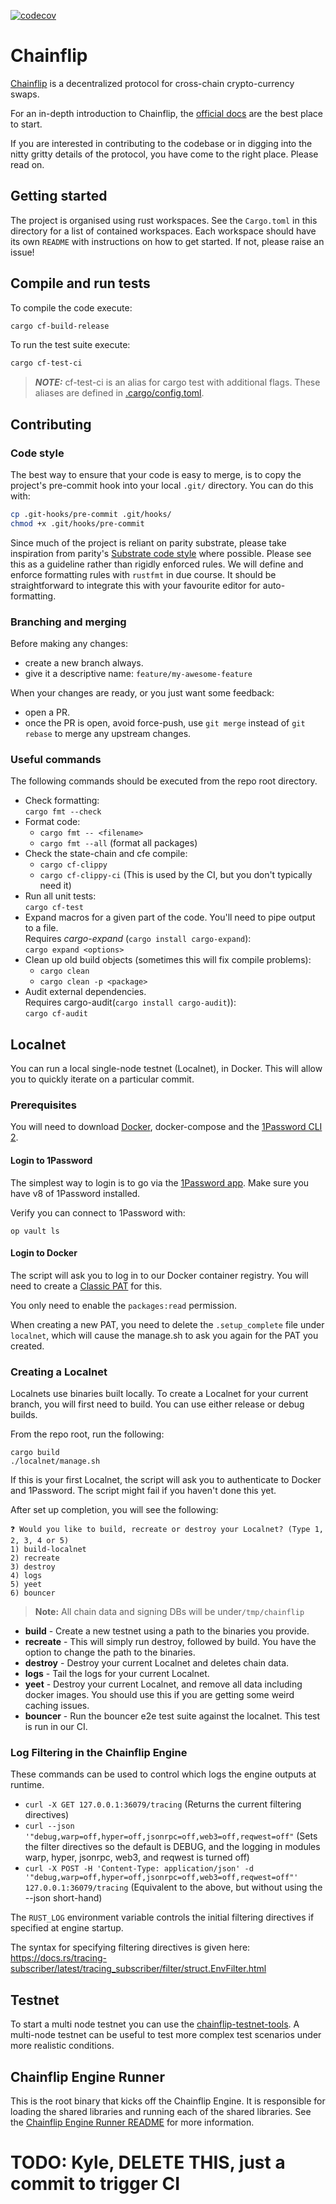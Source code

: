 [![codecov](https://codecov.io/gh/chainflip-io/chainflip-backend/branch/main/graph/badge.svg?token=20X24B8IXC)](https://codecov.io/gh/chainflip-io/chainflip-backend)

# Chainflip

[Chainflip](https://chainflip.io/) is a decentralized protocol for cross-chain crypto-currency swaps.

For an in-depth introduction to Chainflip, the [official docs](https://docs.chainflip.io/) are the best place to start.

If you are interested in contributing to the codebase or in digging into the nitty gritty details of the protocol, you have come to the right place. Please read on.

## Getting started

The project is organised using rust workspaces. See the `Cargo.toml` in this directory for a list of contained
workspaces. Each workspace should have its own `README` with instructions on how to get started. If not, please raise an issue!

## Compile and run tests

To compile the code execute:

```bash
cargo cf-build-release
```

To run the test suite execute:

```bash
cargo cf-test-ci
```

> **_NOTE:_**  cf-test-ci is an alias for cargo test with additional flags. These aliases are defined in [.cargo/config.toml](.cargo/config.toml).

## Contributing

### Code style

The best way to ensure that your code is easy to merge, is to copy the project's pre-commit hook into your local `.git/`
directory. You can do this with:

```bash
cp .git-hooks/pre-commit .git/hooks/
chmod +x .git/hooks/pre-commit
```

Since much of the project is reliant on parity substrate, please take inspiration from
parity's [Substrate code style](https://github.com/paritytech/substrate/blob/master/docs/STYLE_GUIDE.md) where possible.
Please see this as a guideline rather than rigidly enforced rules. We will define and enforce formatting rules
with `rustfmt` in due course. It should be straightforward to integrate this with your favourite editor for
auto-formatting.

### Branching and merging

Before making any changes:

- create a new branch always.
- give it a descriptive name: `feature/my-awesome-feature`

When your changes are ready, or you just want some feedback:

- open a PR.
- once the PR is open, avoid force-push, use `git merge` instead of `git rebase` to merge any upstream changes.

### Useful commands

The following commands should be executed from the repo root directory.

- Check formatting:<br>
  `cargo fmt --check`
- Format code:<br>
  - `cargo fmt -- <filename>`
  - `cargo fmt --all` (format all packages)
- Check the state-chain and cfe compile:
  - `cargo cf-clippy`
  - `cargo cf-clippy-ci` (This is used by the CI, but you don't typically need it)
- Run all unit tests:<br>
  `cargo cf-test`
- Expand macros for a given part of the code. You'll need to pipe output to a file.<br>
  Requires _cargo-expand_ (`cargo install cargo-expand`):<br>
  `cargo expand <options>`
- Clean up old build objects (sometimes this will fix compile problems):
  - `cargo clean`
  - `cargo clean -p <package>`
- Audit external dependencies.<br>
  Requires cargo-audit(`cargo install cargo-audit`)):<br>
  `cargo cf-audit`

## Localnet

You can run a local single-node testnet (Localnet), in Docker. This will allow you to quickly iterate on a particular
commit.

### Prerequisites

You will need to download [Docker](https://docs.docker.com/get-docker/), docker-compose and
the [1Password CLI 2](https://developer.1password.com/docs/cli/get-started/).

#### Login to 1Password

The simplest way to login is to go via the [1Password app](https://developer.1password.com/docs/cli/get-started#step-1-connect-1password-cli-with-the-1password-app). Make sure you have v8 of 1Password installed.

Verify you can connect to 1Password with:

```shell
op vault ls
```

#### Login to Docker

The script will ask you to log in to our Docker container registry. You will need to create a [Classic PAT](https://docs.github.com/en/authentication/keeping-your-account-and-data-secure/creating-a-personal-access-token#creating-a-personal-access-token-classic) for this.

You only need to enable the `packages:read` permission.

When creating a new PAT, you need to delete the `.setup_complete` file under `localnet`, which will cause the manage.sh to ask you again for the PAT you created.

### Creating a Localnet

Localnets use binaries built locally. To create a Localnet for your current branch, you will first need to build. You can use either release or debug builds.

From the repo root, run the following:

```shell
cargo build
./localnet/manage.sh
```

If this is your first Localnet, the script will ask you to authenticate to Docker and 1Password. The script might fail if you haven't done this yet.

After set up completion, you will see the following:

```shell
❓ Would you like to build, recreate or destroy your Localnet? (Type 1, 2, 3, 4 or 5)
1) build-localnet
2) recreate
3) destroy
4) logs
5) yeet
6) bouncer
```

> **Note:** All chain data and signing DBs will be under`/tmp/chainflip`

- **build** - Create a new testnet using a path to the binaries you provide.
- **recreate** - This will simply run destroy, followed by build. You have the option to change the path to the binaries.
- **destroy** - Destroy your current Localnet and deletes chain data.
- **logs** - Tail the logs for your current Localnet.
- **yeet** - Destroy your current Localnet, and remove all data including docker images. You should use this if you are getting some weird caching issues.
- **bouncer** - Run the bouncer e2e test suite against the localnet. This test is run in our CI.

### Log Filtering in the Chainflip Engine

These commands can be used to control which logs the engine outputs at runtime.

- `curl -X GET 127.0.0.1:36079/tracing` (Returns the current filtering directives)
- `curl --json '"debug,warp=off,hyper=off,jsonrpc=off,web3=off,reqwest=off"` (Sets the filter directives so the default is DEBUG, and the logging in modules warp, hyper, jsonrpc, web3, and reqwest is turned off)
- `curl -X POST -H 'Content-Type: application/json' -d '"debug,warp=off,hyper=off,jsonrpc=off,web3=off,reqwest=off"' 127.0.0.1:36079/tracing` (Equivalent to the above, but without using the --json short-hand)

The `RUST_LOG` environment variable controls the initial filtering directives if specified at engine startup.

The syntax for specifying filtering directives is given here: <https://docs.rs/tracing-subscriber/latest/tracing_subscriber/filter/struct.EnvFilter.html>

## Testnet

To start a multi node testnet you can use the [chainflip-testnet-tools](https://github.com/chainflip-io/chainflip-testnet-tools). A multi-node testnet can be useful to test more complex test scenarios under more realistic conditions.

## Chainflip Engine Runner

This is the root binary that kicks off the Chainflip Engine. It is responsible for loading the shared libraries and running each of the shared libraries. See the [Chainflip Engine Runner README](./engine-runner-bin/README.md) for more information.

# TODO: Kyle, DELETE THIS, just a commit to trigger CI

```
